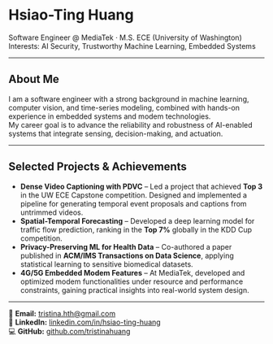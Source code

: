 # Hsiao-Ting Huang
Software Engineer @ MediaTek · M.S. ECE (University of Washington)  
Interests: AI Security, Trustworthy Machine Learning, Embedded Systems

---

## About Me
I am a software engineer with a strong background in machine learning, computer vision, and time-series modeling, combined with hands-on experience in embedded systems and modem technologies.  
My career goal is to advance the reliability and robustness of AI-enabled systems that integrate sensing, decision-making, and actuation.

---

## Selected Projects & Achievements
- **Dense Video Captioning with PDVC** – Led a project that achieved **Top 3** in the UW ECE Capstone competition. Designed and implemented a pipeline for generating temporal event proposals and captions from untrimmed videos.
- **Spatial-Temporal Forecasting** – Developed a deep learning model for traffic flow prediction, ranking in the **Top 7%** globally in the KDD Cup competition.
- **Privacy-Preserving ML for Health Data** – Co-authored a paper published in **ACM/IMS Transactions on Data Science**, applying statistical learning to sensitive biomedical datasets.
- **4G/5G Embedded Modem Features** – At MediaTek, developed and optimized modem functionalities under resource and performance constraints, gaining practical insights into real-world system design.

---

📧 **Email:** tristina.hth@gmail.com  
🔗 **LinkedIn:** [linkedin.com/in/hsiao-ting-huang](https://www.linkedin.com/in/hsiao-ting-huang)  
💻 **GitHub:** [github.com/tristinahuang](https://github.com/tristinahuang)
